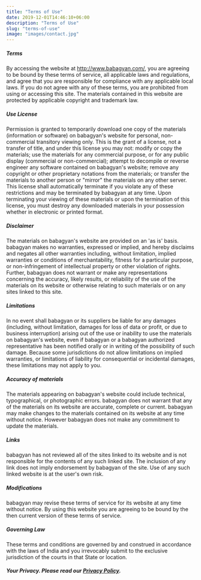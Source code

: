 ```yaml
---
title: "Terms of Use"
date: 2019-12-01T14:46:10+06:00
description: "Terms of Use"
slug: "terms-of-use"
image: "images/contact.jpg"
---
```


##### Terms
By accessing the website at http://www.babagyan.com/, you are agreeing to be bound by these terms of service, all applicable laws and regulations, and agree that you are responsible for compliance with any applicable local laws. If you do not agree with any of these terms, you are prohibited from using or accessing this site. The materials contained in this website are protected by applicable copyright and trademark law.

##### Use License
Permission is granted to temporarily download one copy of the materials (information or software) on babagyan's website for personal, non-commercial transitory viewing only. This is the grant of a license, not a transfer of title, and under this license you may not:
modify or copy the materials;
use the materials for any commercial purpose, or for any public display (commercial or non-commercial);
attempt to decompile or reverse engineer any software contained on babagyan's website;
remove any copyright or other proprietary notations from the materials; or
transfer the materials to another person or "mirror" the materials on any other server.
This license shall automatically terminate if you violate any of these restrictions and may be terminated by babagyan at any time. Upon terminating your viewing of these materials or upon the termination of this license, you must destroy any downloaded materials in your possession whether in electronic or printed format.

##### Disclaimer
The materials on babagyan's website are provided on an 'as is' basis. babagyan makes no warranties, expressed or implied, and hereby disclaims and negates all other warranties including, without limitation, implied warranties or conditions of merchantability, fitness for a particular purpose, or non-infringement of intellectual property or other violation of rights.
Further, babagyan does not warrant or make any representations concerning the accuracy, likely results, or reliability of the use of the materials on its website or otherwise relating to such materials or on any sites linked to this site.

##### Limitations
In no event shall babagyan or its suppliers be liable for any damages (including, without limitation, damages for loss of data or profit, or due to business interruption) arising out of the use or inability to use the materials on babagyan's website, even if babagyan or a babagyan authorized representative has been notified orally or in writing of the possibility of such damage. Because some jurisdictions do not allow limitations on implied warranties, or limitations of liability for consequential or incidental damages, these limitations may not apply to you.

##### Accuracy of materials
The materials appearing on babagyan's website could include technical, typographical, or photographic errors. babagyan does not warrant that any of the materials on its website are accurate, complete or current. babagyan may make changes to the materials contained on its website at any time without notice. However babagyan does not make any commitment to update the materials.

##### Links
babagyan has not reviewed all of the sites linked to its website and is not responsible for the contents of any such linked site. The inclusion of any link does not imply endorsement by babagyan of the site. Use of any such linked website is at the user's own risk.

##### Modifications
babagyan may revise these terms of service for its website at any time without notice. By using this website you are agreeing to be bound by the then current version of these terms of service.

##### Governing Law
These terms and conditions are governed by and construed in accordance with the laws of India and you irrevocably submit to the exclusive jurisdiction of the courts in that State or location.


##### Your Privacy. Please read our [Privacy Policy](http://www.babagyan.com/privacy-policy).

